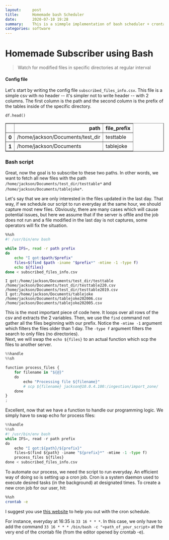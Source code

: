 ```yaml
---
layout:     post
title:      Homemade bash Scheduler 
date:       2020-07-10 19:28
summary:    This is a simmple implementation of bash scheduler + crontab
categories: software
---
```


# Homemade Subscriber using Bash
> Watch for modified files in specific directories at regular interval


#### Config file
Let's start by writing the config file `subscribed_files_info.csv`. This file is a simple csv with no header -- it's simpler not to write header -- with 2 columns. The first column is the path and the second column is the prefix of the tables inside of the specific directory.

```python
df.head()
```




<div>
<style scoped>
    .dataframe tbody tr th:only-of-type {
        vertical-align: middle;
    }

    .dataframe tbody tr th {
        vertical-align: top;
    }

    .dataframe thead th {
        text-align: right;
    }
</style>
<table border="1" class="dataframe">
  <thead>
    <tr style="text-align: right;">
      <th></th>
      <th>path</th>
      <th>file_prefix</th>
    </tr>
  </thead>
  <tbody>
    <tr>
      <th>0</th>
      <td>/home/jackson/Documents/test_dir</td>
      <td>testtable</td>
    </tr>
    <tr>
      <th>1</th>
      <td>/home/jackson/Documents</td>
      <td>tablejoke</td>
    </tr>
  </tbody>
</table>
</div>



### Bash script 
Great, now the goal is to subscribe to these two paths. In other words, we want to fetch all new files with the path `/home/jackson/Documents/test_dir/testtable*` and `/home/jackson/Documents/tablejoke*`. 

Let's say that we are only interested in the files updated in the last day. That way, if we schedule our script to run everyday at the same hour, we should capture most new files. Obviously, there are many cases which will cause potential issues, but here we assume that if the server is offile and the job does not run and a file modified in the last day is not captures, some operators will fix the situation.


```sh
%%sh
#! /usr/bin/env bash

while IFS=, read -r path prefix
do
    echo "I got:$path/$prefix"
    files=$(find $path -iname "$prefix*" -mtime -1 -type f)
    echo ${files}
done < subscribed_files_info.csv

```

    I got:/home/jackson/Documents/test_dir/testtable
    /home/jackson/Documents/test_dir/testtable220.csv /home/jackson/Documents/test_dir/testtable2019.csv
    I got:/home/jackson/Documents/tablejoke
    /home/jackson/Documents/tablejoke202006.csv /home/jackson/Documents/tablejoke202005.csv


This is the most important piece of code here. It loops over all rows of the csv and extracts the 2 variables. Then, we use the `find` command not gather all the files beginning with our prefix. Notice the `-mtime -1` argument which filters the files older than 1 day. The `-type f` argument filters the search to only files (no directories).  
Next, we will swap the `echo ${files}` to an actual function which scp the files to another server.

```python
%%handle
%%sh

function process_files {
    for filename in "${@}"
    do
        echo "Processing file ${filename}"
        # scp ${filename} jackson@10.0.4.100:/ingestion/import_zone/
    done
}
;
```

Excellent, now that we have a function to handle our programming logic. We simply have to swap echo for process files:

```python
%%handle
%%sh
#! /usr/bin/env bash
while IFS=, read -r path prefix
do
    echo "I got:${path}/${prefix}"
    files=$(find ${path} -iname "${prefix}*" -mtime -1 -type f)
    process_files ${files}
done < subscribed_files_info.csv
```

To automate our process, we need the script to run everyday. An efficient way of doing so is setting up a cron job. Cron is a system daemon used to execute desired tasks (in the background) at designated times. To create a new cron job for our user, hit:

```sh
%%sh
crontab -e
```

I suggest you use [this website](https://crontab.guru/) to help you out with the cron schedule.  

For instance, everyday at 16:35 is `33 16 * * *`. In this case, we only have to add the command 
`33 16 * * * /bin/bash -c "<path_of_your_script>` at the very end of the crontab file (from the editor opened by crontab -e).

